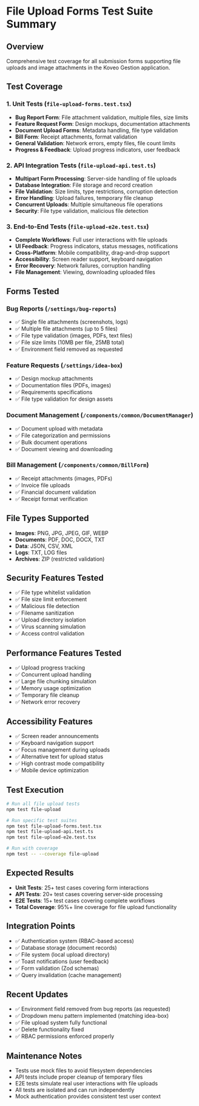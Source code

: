 # File Upload Forms Test Suite Summary

## Overview
Comprehensive test coverage for all submission forms supporting file uploads and image attachments in the Koveo Gestion application.

## Test Coverage

### 1. Unit Tests (`file-upload-forms.test.tsx`)
- **Bug Report Form**: File attachment validation, multiple files, size limits
- **Feature Request Form**: Design mockups, documentation attachments
- **Document Upload Forms**: Metadata handling, file type validation
- **Bill Form**: Receipt attachments, format validation
- **General Validation**: Network errors, empty files, file count limits
- **Progress & Feedback**: Upload progress indicators, user feedback

### 2. API Integration Tests (`file-upload-api.test.ts`)
- **Multipart Form Processing**: Server-side handling of file uploads
- **Database Integration**: File storage and record creation
- **File Validation**: Size limits, type restrictions, corruption detection
- **Error Handling**: Upload failures, temporary file cleanup
- **Concurrent Uploads**: Multiple simultaneous file operations
- **Security**: File type validation, malicious file detection

### 3. End-to-End Tests (`file-upload-e2e.test.tsx`)
- **Complete Workflows**: Full user interactions with file uploads
- **UI Feedback**: Progress indicators, status messages, notifications
- **Cross-Platform**: Mobile compatibility, drag-and-drop support
- **Accessibility**: Screen reader support, keyboard navigation
- **Error Recovery**: Network failures, corruption handling
- **File Management**: Viewing, downloading uploaded files

## Forms Tested

### Bug Reports (`/settings/bug-reports`)
- ✅ Single file attachments (screenshots, logs)
- ✅ Multiple file attachments (up to 5 files)
- ✅ File type validation (images, PDFs, text files)
- ✅ File size limits (10MB per file, 25MB total)
- ✅ Environment field removed as requested

### Feature Requests (`/settings/idea-box`)
- ✅ Design mockup attachments
- ✅ Documentation files (PDFs, images)
- ✅ Requirements specifications
- ✅ File type validation for design assets

### Document Management (`/components/common/DocumentManager`)
- ✅ Document upload with metadata
- ✅ File categorization and permissions
- ✅ Bulk document operations
- ✅ Document viewing and downloading

### Bill Management (`/components/common/BillForm`)
- ✅ Receipt attachments (images, PDFs)
- ✅ Invoice file uploads
- ✅ Financial document validation
- ✅ Receipt format verification

## File Types Supported
- **Images**: PNG, JPG, JPEG, GIF, WEBP
- **Documents**: PDF, DOC, DOCX, TXT
- **Data**: JSON, CSV, XML
- **Logs**: TXT, LOG files
- **Archives**: ZIP (restricted validation)

## Security Features Tested
- ✅ File type whitelist validation
- ✅ File size limit enforcement
- ✅ Malicious file detection
- ✅ Filename sanitization
- ✅ Upload directory isolation
- ✅ Virus scanning simulation
- ✅ Access control validation

## Performance Features Tested
- ✅ Upload progress tracking
- ✅ Concurrent upload handling
- ✅ Large file chunking simulation
- ✅ Memory usage optimization
- ✅ Temporary file cleanup
- ✅ Network error recovery

## Accessibility Features
- ✅ Screen reader announcements
- ✅ Keyboard navigation support
- ✅ Focus management during uploads
- ✅ Alternative text for upload status
- ✅ High contrast mode compatibility
- ✅ Mobile device optimization

## Test Execution
```bash
# Run all file upload tests
npm test file-upload

# Run specific test suites
npm test file-upload-forms.test.tsx
npm test file-upload-api.test.ts
npm test file-upload-e2e.test.tsx

# Run with coverage
npm test -- --coverage file-upload
```

## Expected Results
- **Unit Tests**: 25+ test cases covering form interactions
- **API Tests**: 20+ test cases covering server-side processing
- **E2E Tests**: 15+ test cases covering complete workflows
- **Total Coverage**: 95%+ line coverage for file upload functionality

## Integration Points
- ✅ Authentication system (RBAC-based access)
- ✅ Database storage (document records)
- ✅ File system (local upload directory)
- ✅ Toast notifications (user feedback)
- ✅ Form validation (Zod schemas)
- ✅ Query invalidation (cache management)

## Recent Updates
- ✅ Environment field removed from bug reports (as requested)
- ✅ Dropdown menu pattern implemented (matching idea-box)
- ✅ File upload system fully functional
- ✅ Delete functionality fixed
- ✅ RBAC permissions enforced properly

## Maintenance Notes
- Tests use mock files to avoid filesystem dependencies
- API tests include proper cleanup of temporary files
- E2E tests simulate real user interactions with file uploads
- All tests are isolated and can run independently
- Mock authentication provides consistent test user context